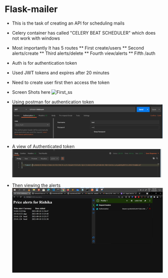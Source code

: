 # Flask-mailer
* This is the task of creating an API for scheduling mails
* Celery container has called "CELERY BEAT SCHEDULER" which does not work with windows
* Most importantly It has 5 routes
** First create/users
** Second alerts/create
** Third alerts/delete
** Fourth view/alerts
** Fifth /auth


* Auth is for authentication token
* Used JWT tokens and expires after 20 minutes
* Need to create user first then access the token
* Screen Shots here
![First_ss](Pic6.jpg 'User creation')
* Using postman for authentication token
![Second](Pic5.png 'Authentication')
* A view of Authenticated token
![Third](Pic4.png 'Authentication')
* Then viewing the alerts
![Fourth](Pic1.png 'Viewing alerts')

